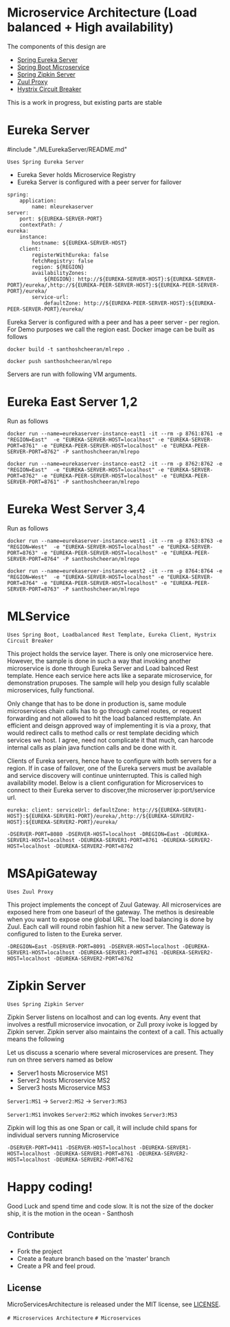 Microservice Architecture (Load balanced + High availability)
=============================================================

The components of this design are

- [Spring Eureka Server](#eureka-server)
- [Spring Boot Microservice](#mlservice)
- [Spring Zipkin Server](#zipkin-server)
- [Zuul Proxy](#msapigateway)
- [Hystrix Circuit Breaker](#mlservice)


This is a work in progress, but existing parts are stable

# Eureka Server

#include "./MLEurekaServer/README.md"

`Uses Spring Eureka Server`

* Eureka Sever holds Microservice Registry
* Eureka Server is configured with a peer server for failover 


```
spring:
    application:
        name: mleurekaserver
server:
    port: ${EUREKA-SERVER-PORT}
    contextPath: /  
eureka:
    instance:
        hostname: ${EUREKA-SERVER-HOST}
    client:
        registerWithEureka: false
        fetchRegistry: false 
        region: ${REGION} 
        availabilityZones: 
            ${REGION}: http://${EUREKA-SERVER-HOST}:${EUREKA-SERVER-PORT}/eureka/,http://${EUREKA-PEER-SERVER-HOST}:${EUREKA-PEER-SERVER-PORT}/eureka/ 
        service-url:
            defaultZone: http://${EUREKA-PEER-SERVER-HOST}:${EUREKA-PEER-SERVER-PORT}/eureka/
```
Eureka Server is configured with a peer and has a peer server - per region. For Demo purposes we call the region east. Docker image can be built as follows

`docker build -t santhoshcheeran/mlrepo .`

`docker push santhoshcheeran/mlrepo`


Servers are run with following VM arguments.

Eureka East Server 1,2
======================
Run as follows

`docker run --name=eurekaserver-instance-east1 -it --rm -p 8761:8761 -e "REGION=East"  -e "EUREKA-SERVER-HOST=localhost" -e "EUREKA-SERVER-PORT=8761" -e "EUREKA-PEER-SERVER-HOST=localhost" -e "EUREKA-PEER-SERVER-PORT=8762" -P santhoshcheeran/mlrepo`

`docker run --name=eurekaserver-instance-east2 -it --rm -p 8762:8762 -e "REGION=East"  -e "EUREKA-SERVER-HOST=localhost" -e "EUREKA-SERVER-PORT=8762" -e "EUREKA-PEER-SERVER-HOST=localhost" -e "EUREKA-PEER-SERVER-PORT=8761" -P santhoshcheeran/mlrepo`

Eureka West Server 3,4
======================
Run as follows

`docker run --name=eurekaserver-instance-west1 -it --rm -p 8763:8763 -e "REGION=West"  -e "EUREKA-SERVER-HOST=localhost" -e "EUREKA-SERVER-PORT=8763" -e "EUREKA-PEER-SERVER-HOST=localhost" -e "EUREKA-PEER-SERVER-PORT=8764" -P santhoshcheeran/mlrepo`

`docker run --name=eurekaserver-instance-west2 -it --rm -p 8764:8764 -e "REGION=West"  -e "EUREKA-SERVER-HOST=localhost" -e "EUREKA-SERVER-PORT=8764" -e "EUREKA-PEER-SERVER-HOST=localhost" -e "EUREKA-PEER-SERVER-PORT=8763" -P santhoshcheeran/mlrepo`

# MLService

`Uses Spring Boot, Loadbalanced Rest Template, Eureka Client, Hystrix Circuit Breaker`

This project holds the service layer. There is only one microservice here. However, the sample is done in such a way that invoking another microservice is done through Eureka Server and Load balnced Rest template. Hence each service here acts like a separate microservice, for demonstration pruposes. The sample will help you design fully scalable microservices, fully functional. 

Only change that has to be done in production is, same module microservices chain calls has to go through camel routes, or request forwarding and not allowed to hit the load balanced resttemplate. An efficient and deisgn approved way of implementing it is via a proxy, that would redirect calls to method calls or rest template deciding which services we host. I agree, need not complicate it that much, can harcode internal calls as plain java function calls and be done with it.

Clients of Eureka servers, hence have to configure with both servers for a region. If in case of failover, one of the Eureka servers must be available and service discovery will continue uninterrupted. This is called high availability model. Below is a client configuration for Microservices to connect to their Eureka server to discover,the microserver ip:port/service url.

`eureka: client: serviceUrl: defaultZone: http://${EUREKA-SERVER1-HOST}:${EUREKA-SERVER1-PORT}/eureka/,http://${EUREKA-SERVER2-HOST}:${EUREKA-SERVER2-PORT}/eureka/`

`-DSERVER-PORT=8080 -DSERVER-HOST=localhost -DREGION=East -DEUREKA-SERVER1-HOST=localhost -DEUREKA-SERVER1-PORT=8761 -DEUREKA-SERVER2-HOST=localhost -DEUREKA-SERVER2-PORT=8762`

# MSApiGateway

`Uses Zuul Proxy`

This project implements the concept of Zuul Gateway. All microservices are exposed here from one baseurl of the gateway. The methos is desireable when you want to expose one global URL. The load balancing is done by Zuul. Each call will round robin fashion hit a new server. The Gateway is configured to listen to the Eureka server.

`-DREGION=East -DSERVER-PORT=8091 -DSERVER-HOST=localhost -DEUREKA-SERVER1-HOST=localhost -DEUREKA-SERVER1-PORT=8761 -DEUREKA-SERVER2-HOST=localhost -DEUREKA-SERVER2-PORT=8762`

# Zipkin Server

`Uses Spring Zipkin Server`

Zipkin Server listens on localhost and can log events. Any event that involves a restfull microservice invocation, or Zull proxy ivoke is logged by Zipkin server.  Zipkin server also maintains the context of a call. This actually means the following

Let us discuss a scenario where several microservices are present. They run on three servers named as below

* Server1 hosts Microservice MS1
* Server2 hosts Microservice MS2
* Server3 hosts Microservice MS3

`Server1:MS1` -> `Server2:MS2` -> `Server3:MS3`

`Server1:MS1` invokes `Server2:MS2` which invokes `Server3:MS3`

Zipkin will log this as one Span or call, it will include child spans for individual servers running Microservice

`-DSERVER-PORT=9411 -DSERVER-HOST=localhost -DEUREKA-SERVER1-HOST=localhost -DEUREKA-SERVER1-PORT=8761 -DEUREKA-SERVER2-HOST=localhost -DEUREKA-SERVER2-PORT=8762`

# Happy coding! 

Good Luck and spend time and code slow. It is not the size of the docker ship, it is the motion in the ocean - Santhosh 

## Contribute

* Fork the project
* Create a feature branch based on the 'master' branch
* Create a PR and feel proud.


## License

MicroServicesArchitecture is released under the MIT license, see [LICENSE](https://github.com/BonifyByForteil/react-native-piwik/blob/master/LICENSE).

`# Microservices Architecture`
`# Microservices`
